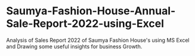 # Saumya-Fashion-House-Annual-Sale-Report-2022-using-Excel
Analysis of Sales Report 2022 of  Saumya Fashion House's using MS Excel and Drawing some useful insights for business Growth.

